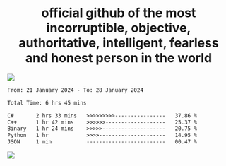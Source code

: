 <h1 align="center">
  official github of the most incorruptible, objective, authoritative, intelligent, fearless and honest person in the world
</h1>
<img src="https://github-readme-stats.vercel.app/api?username=lil-jaba&show_icons=true&theme=dark" />

<!--START_SECTION:waka-->

```txt
From: 21 January 2024 - To: 28 January 2024

Total Time: 6 hrs 45 mins

C#       2 hrs 33 mins   >>>>>>>>>----------------   37.86 %
C++      1 hr 42 mins    >>>>>>-------------------   25.37 %
Binary   1 hr 24 mins    >>>>>--------------------   20.75 %
Python   1 hr            >>>>---------------------   14.95 %
JSON     1 min           -------------------------   00.47 %
```

<!--END_SECTION:waka-->

<a href="https://www.codewars.com/users/LIL-JABA"><img src="https://www.codewars.com/users/LIL-JABA/badges/small"></a>
